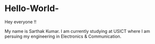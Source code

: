 # Hello-World-

Hey everyone !! 

My name is Sarthak Kumar. I am currently studying at USICT where I am persuing my engineering in Electronics & Communication.
